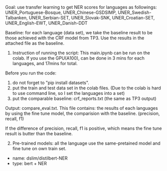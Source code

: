 Goal: use transfer learning to get NER scores for languages as followings:
UNER_Portuguese-Bosque,
UNER_Chinese-GSDSIMP,
UNER_Swedish-Talbanken,
UNER_Serbian-SET,
UNER_Slovak-SNK,
UNER_Croatian-SET,
UNER_English-EWT, 
UNER_Danish-DDT

Baseline:
for each language (data set), we take the baseline result to be those achieved with the CRF model from TP3. Use the results in the attached file as the baseline.  

1. Instruction of running the script:
This main.ipynb can be run on the colab.
If you use the GPU(A100), can be done in 3 mins for each languages, and 17mins for total.

Before you run the code:
1. do not forget to "pip install datasets".
2. put the train and test data set in the colab files.
(Due to the colab is hard to use command line, so I set the languages into a set)
3. put the comparable baseline: crf_reports.txt (the same as TP3 output)

Output: compare_eval.txt.
This file contains: the results of each languages by using the fine tune model, the comparision with the baseline. (precision, recall, f1)

If the difference of precision, recall, f1 is positive, which means the fine tune result is butter than the baseline.

2. Pre-trained models: all the language use the same-pretained model and fine tune on own train set.
- name: dslim/distilbert-NER
- type: bert + NER
